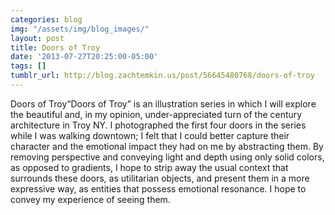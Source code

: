 ```yaml
---
categories: blog
img: "/assets/img/blog_images/" 
layout: post
title: Doors of Troy
date: '2013-07-27T20:25:00-05:00'
tags: []
tumblr_url: http://blog.zachtemkin.us/post/56645480768/doors-of-troy
---
```

Doors of Troy“Doors of Troy” is an illustration series in which I will explore the beautiful and, in my opinion, under-appreciated turn of the century architecture in Troy NY. I photographed the first four doors in the series while I was walking downtown; I felt that I could better capture their character and the emotional impact they had on me by abstracting them. By removing perspective and conveying light and depth using only solid colors, as opposed to gradients, I hope to strip away the usual context that surrounds these doors, as utilitarian objects, and present them in a more expressive way, as entities that possess emotional resonance. I hope to convey my experience of seeing them.
